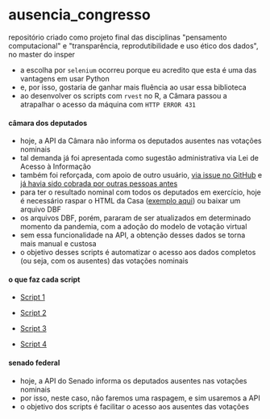 # ausencia_congresso
repositório criado como projeto final das disciplinas "pensamento computacional" e "transparência, reprodutibilidade e uso ético dos dados", no master do insper

- a escolha por ``selenium`` ocorreu porque eu acredito que esta é uma das vantagens em usar Python
- e, por isso, gostaria de ganhar mais fluência ao usar essa biblioteca
- ao desenvolver os scripts com ``rvest`` no R, a Câmara passou a atrapalhar o acesso da máquina com ``HTTP ERROR 431``

#### câmara dos deputados
- hoje, a API da Câmara não informa os deputados ausentes nas votações nominais
- tal demanda já foi apresentada como sugestão administrativa via Lei de Acesso à Informação
- também foi reforçada, com apoio de outro usuário, [via issue no GitHub](https://github.com/CamaraDosDeputados/dados-abertos/issues/312) e [já havia sido cobrada por outras pessoas antes](https://github.com/CamaraDosDeputados/dados-abertos/issues/302)
- para ter o resultado nominal com todos os deputados em exercício, hoje é necessário raspar o HTML da Casa ([exemplo aqui](https://www.camara.leg.br/presenca-comissoes/votacao-portal?reuniao=63176&itemVotacao=10127)) ou baixar um arquivo DBF
- os arquivos DBF, porém, pararam de ser atualizados em determinado momento da pandemia, com a adoção do modelo de votação virtual
- sem essa funcionalidade na API, a obtenção desses dados se torna mais manual e custosa
- o objetivo desses scripts é automatizar o acesso aos dados completos (ou seja, com os ausentes) das votações nominais

#### o que faz cada script
- [Script 1](https://github.com/gabrielacaesar/ausencia_congresso/blob/main/scripts/evento_cd.py)

- [Script 2](https://github.com/gabrielacaesar/ausencia_congresso/blob/main/scripts/sessao_deliberativa_cd.py)

- [Script 3](https://github.com/gabrielacaesar/ausencia_congresso/blob/main/scripts/dropdown_scraper_votacao.py)

- [Script 4](https://github.com/gabrielacaesar/ausencia_congresso/blob/main/scripts/final_scraper_bs.py)

#### senado federal
- hoje, a API do Senado informa os deputados ausentes nas votações nominais
- por isso, neste caso, não faremos uma raspagem, e sim usaremos a API
- o objetivo dos scripts é facilitar o acesso aos ausentes das votações

